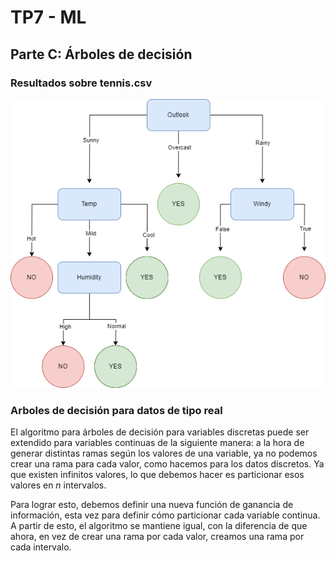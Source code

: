 # TP7 - ML

## Parte C: Árboles de decisión

### Resultados sobre tennis.csv

![tree](images/tree.drawio.png)

### Arboles de decisión para datos de tipo real

El algoritmo para árboles de decisión para variables discretas puede ser extendido para variables continuas de la siguiente manera: a la hora de generar distintas ramas según los valores de una variable, ya no podemos crear una rama para cada valor, como hacemos para los datos discretos. Ya que existen infinitos valores, lo que debemos hacer es particionar esos valores en $n$ intervalos.

Para lograr esto, debemos definir una nueva función de ganancia de información, esta vez para definir cómo particionar cada variable continua. A partir de esto, el algoritmo se mantiene igual, con la diferencia de que ahora, en vez de crear una rama por cada valor, creamos una rama por cada intervalo.
